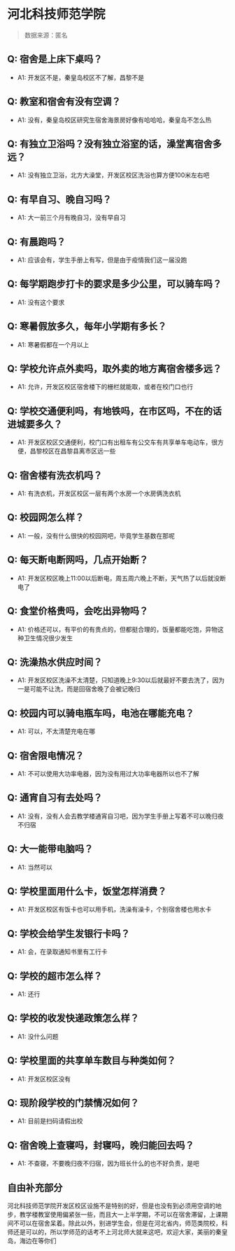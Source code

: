 # 河北科技师范学院

> 数据来源：匿名

## Q: 宿舍是上床下桌吗？

- A1: 开发区不是，秦皇岛校区不了解，昌黎不是

## Q: 教室和宿舍有没有空调？

- A1: 没有，秦皇岛校区研究生宿舍海景房好像有哈哈哈，秦皇岛不怎么热

## Q: 有独立卫浴吗？没有独立浴室的话，澡堂离宿舍多远？

- A1: 没有独立卫浴，北方大澡堂，开发区校区洗浴也算方便100米左右吧

## Q: 有早自习、晚自习吗？

- A1: 大一前三个月有晚自习，没有早自习

## Q: 有晨跑吗？

- A1: 应该会有，学生手册上有写，但是由于疫情我们这一届没跑

## Q: 每学期跑步打卡的要求是多少公里，可以骑车吗？

- A1: 没有这个要求

## Q: 寒暑假放多久，每年小学期有多长？

- A1: 寒暑假都在一个月以上

## Q: 学校允许点外卖吗，取外卖的地方离宿舍楼多远？

- A1: 允许，开发区校区宿舍楼下的栅栏就能取，或者在校门口也行

## Q: 学校交通便利吗，有地铁吗，在市区吗，不在的话进城要多久？

- A1: 开发区校区交通便利，校门口有出租车有公交车有共享单车电动车，很方便，昌黎校区在昌黎县离市区远一些

## Q: 宿舍楼有洗衣机吗？

- A1: 有洗衣机，开发区校区一层有两个水房一个水房俩洗衣机

## Q: 校园网怎么样？

- A1: 一般，没有什么很快的校园网吧，毕竟学生基数在那呢

## Q: 每天断电断网吗，几点开始断？

- A1: 开发区校区晚上11:00以后断电，周五周六晚上不断，天气热了以后就没断电了

## Q: 食堂价格贵吗，会吃出异物吗？

- A1: 价格还可以，有平价的有贵点的，但都挺合理的，饭量都能吃饱，异物这种卫生情况很少发生

## Q: 洗澡热水供应时间？

- A1: 开发区校区洗澡不太清楚，只知道晚上9:30以后就最好不要去洗了，因为一是可能不让洗，而是回宿舍晚了会被记晚归

## Q: 校园内可以骑电瓶车吗，电池在哪能充电？

- A1: 可以，不太清楚充电在哪

## Q: 宿舍限电情况？

- A1: 不可以使用大功率电器，因为没有用过大功率电器所以也不了解

## Q: 通宵自习有去处吗？

- A1: 没有，没有人会去教学楼通宵自习吧，因为学生手册上写着不可以晚归夜不归宿

## Q: 大一能带电脑吗？

- A1: 当然可以

## Q: 学校里面用什么卡，饭堂怎样消费？

- A1: 开发区校区有饭卡也可以用手机，洗澡有澡卡，个别宿舍楼也用水卡

## Q: 学校会给学生发银行卡吗？

- A1: 会，在录取通知书里有工行卡

## Q: 学校的超市怎么样？

- A1: 还行

## Q: 学校的收发快递政策怎么样？

- A1: 没什么问题

## Q: 学校里面的共享单车数目与种类如何？

- A1: 开发区校区没有

## Q: 现阶段学校的门禁情况如何？

- A1: 目前是扫码请假出校

## Q: 宿舍晚上查寝吗，封寝吗，晚归能回去吗？

- A1: 不查寝，不要晚归夜不归宿，因为班长什么的也不好负责，是吧

## 自由补充部分

河北科技师范学院开发区校区设施不是特别的好，但是也没有到必须用空调的地步，教学楼教室使用偏紧张一些，而且大一上半学期，不可以在宿舍滞留，上课期间不可以在宿舍呆着。除此以外，别进学生会，但是在河北省内，师范类院校，科师还是可以的，所以学师范的话考不上河北师大就来这吧，欢迎大家，美丽的秦皇岛，海边在等你们